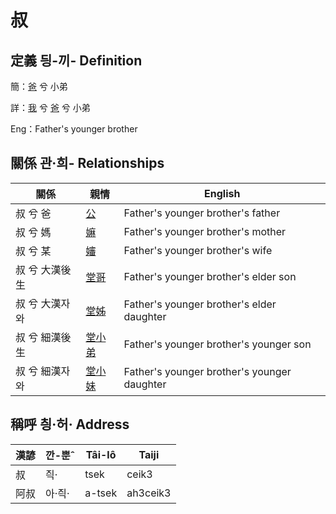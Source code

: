 # 叔
## 定義 딍-끼- Definition
簡：[爸](member2.md) 兮 小弟

詳：[我](member1.md) 兮 [爸](member2.md) 兮 小弟

Eng：Father's younger brother

## 關係 관·희- Relationships

關係 | 親情 | English
--- | --- | --- 
叔 兮 爸 | [公](member8.md) | Father's younger brother's father
叔 兮 媽 | [嫲](member9.md) | Father's younger brother's mother
叔 兮 某 | [嬸](member34.md) | Father's younger brother's wife
叔 兮 大漢後生 | [堂哥](member73.md) | Father's younger brother's elder son
叔 兮 大漢자와 | [堂姊](member74.md) | Father's younger brother's elder daughter
叔 兮 細漢後生 | [堂小弟](member75.md) | Father's younger brother's younger son
叔 兮 細漢자와 | [堂小妹](member76.md) | Father's younger brother's younger daughter


## 稱呼 칑·허· Address

漢諺 | 깐-뿐ˆ | Tâi-lô | Taiji
--- | --- | --- | --- 
叔 | 즥· | tsek | ceik3 
阿叔 | 아·즥· | a-tsek | ah3ceik3 
